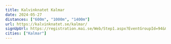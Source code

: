 ```yaml
---
title: Kalvinknatet Kalmar
date: 2024-05-27
distances: ["600m", "1000m", "1400m"]
url: https://kalvinknatet.se/kalmar/
signUpUrl: https://registration.mai.se/Web/Step1.aspx?EventGroupId=94&CompetitionId=463
cities: ["Kalmar"]
---
```

